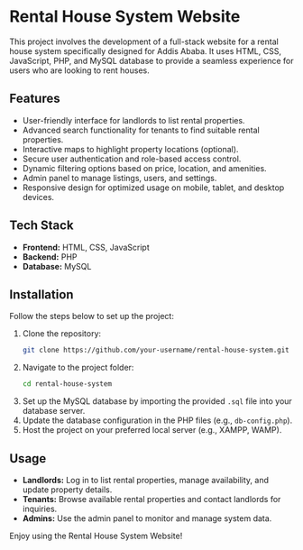 
# Rental House System Website

This project involves the development of a full-stack website for a rental house system specifically designed for Addis Ababa. It uses HTML, CSS, JavaScript, PHP, and MySQL database to provide a seamless experience for users who are looking to rent houses.

## Features

- User-friendly interface for landlords to list rental properties.
- Advanced search functionality for tenants to find suitable rental properties.
- Interactive maps to highlight property locations (optional).
- Secure user authentication and role-based access control.
- Dynamic filtering options based on price, location, and amenities.
- Admin panel to manage listings, users, and settings.
- Responsive design for optimized usage on mobile, tablet, and desktop devices.

## Tech Stack

- **Frontend:** HTML, CSS, JavaScript
- **Backend:** PHP
- **Database:** MySQL

## Installation

Follow the steps below to set up the project:

1. Clone the repository:
    ```bash
    git clone https://github.com/your-username/rental-house-system.git
    ```
2. Navigate to the project folder:
    ```bash
    cd rental-house-system
    ```
3. Set up the MySQL database by importing the provided `.sql` file into your database server.
4. Update the database configuration in the PHP files (e.g., `db-config.php`).
5. Host the project on your preferred local server (e.g., XAMPP, WAMP).

## Usage

- **Landlords:** Log in to list rental properties, manage availability, and update property details.
- **Tenants:** Browse available rental properties and contact landlords for inquiries.
- **Admins:** Use the admin panel to monitor and manage system data.



Enjoy using the Rental House System Website!
